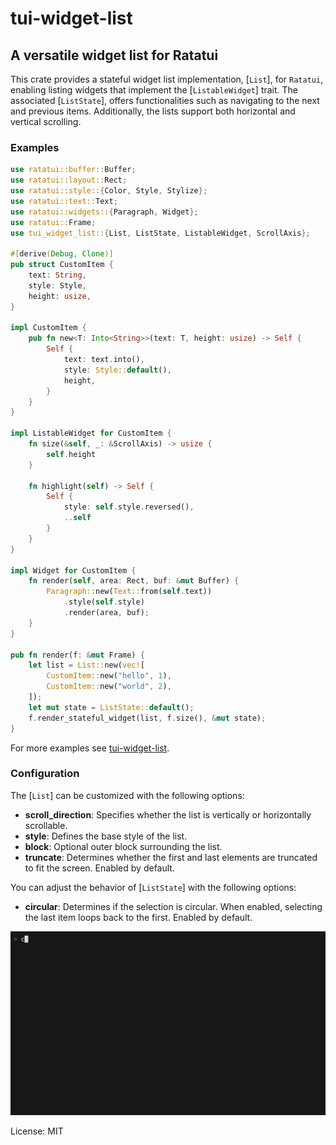 # tui-widget-list

## A versatile widget list for Ratatui

This crate provides a stateful widget list implementation, [`List`], for `Ratatui`, enabling listing
widgets that implement the [`ListableWidget`] trait. The associated [`ListState`], offers functionalities
such as navigating to the next and previous items.
Additionally, the lists support both horizontal and vertical scrolling.

### Examples
```rust
use ratatui::buffer::Buffer;
use ratatui::layout::Rect;
use ratatui::style::{Color, Style, Stylize};
use ratatui::text::Text;
use ratatui::widgets::{Paragraph, Widget};
use ratatui::Frame;
use tui_widget_list::{List, ListState, ListableWidget, ScrollAxis};

#[derive(Debug, Clone)]
pub struct CustomItem {
    text: String,
    style: Style,
    height: usize,
}

impl CustomItem {
    pub fn new<T: Into<String>>(text: T, height: usize) -> Self {
        Self {
            text: text.into(),
            style: Style::default(),
            height,
        }
    }
}

impl ListableWidget for CustomItem {
    fn size(&self, _: &ScrollAxis) -> usize {
        self.height
    }

    fn highlight(self) -> Self {
        Self {
            style: self.style.reversed(),
            ..self
        }
    }
}

impl Widget for CustomItem {
    fn render(self, area: Rect, buf: &mut Buffer) {
        Paragraph::new(Text::from(self.text))
            .style(self.style)
            .render(area, buf);
    }
}

pub fn render(f: &mut Frame) {
    let list = List::new(vec![
        CustomItem::new("hello", 1),
        CustomItem::new("world", 2),
    ]);
    let mut state = ListState::default();
    f.render_stateful_widget(list, f.size(), &mut state);
}
```

For more examples see [tui-widget-list](https://github.com/preiter93/tui-widget-list/tree/main/examples).

### Configuration
The [`List`] can be customized with the following options:
- **scroll_direction**: Specifies whether the list is vertically or horizontally scrollable.
- **style**: Defines the base style of the list.
- **block**: Optional outer block surrounding the list.
- **truncate**: Determines whether the first and last elements are truncated to fit the screen. Enabled by default.

You can adjust the behavior of [`ListState`] with the following options:
- **circular**: Determines if the selection is circular. When enabled, selecting the last item loops back to the first. Enabled by default.

![](resources/demo.gif)

License: MIT
